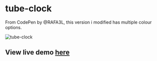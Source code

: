 # tube-clock
From CodePen by @RAFA3L, this version i modified has multiple colour options.

![tube-clock](https://github.com/MatthewDelong/tube-clock/assets/1036327/2e5601b0-ead2-4f77-a81d-9610d2eab58e)

## View live demo [here](https://tube-clock.netlify.app)

